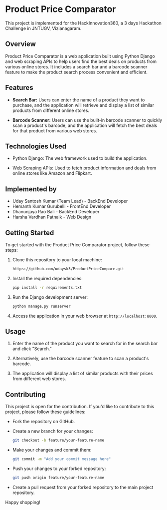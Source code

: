 # Product Price Comparator

This project is implemented for the HackInnovation360, a 3 days Hackathon Challenge in JNTUGV, Vizianagaram.

## Overview

Product Price Comparator is a web application built using Python Django and web scraping APIs to help users find the best deals on products from various online stores. It includes a search bar and a barcode scanner feature to make the product search process convenient and efficient.

## Features

- **Search Bar:** Users can enter the name of a product they want to purchase, and the application will retrieve and display a list of similar products from different online stores.

- **Barcode Scanner:** Users can use the built-in barcode scanner to quickly scan a product's barcode, and the application will fetch the best deals for that product from various web stores.

## Technologies Used

- Python Django: The web framework used to build the application.

- Web Scraping APIs: Used to fetch product information and deals from online stores like Amazon and Flipkart.

## Implemented by

- Uday Santosh Kumar (Team Lead) - BackEnd Developer
- Hemanth Kumar Gurubelli - FrontEnd Developer
- Dhanunjaya Rao Bali - BackEnd Developer
- Harsha Vardhan Patnaik - Web Design

## Getting Started

To get started with the Product Price Comparator project, follow these steps:

1. Clone this repository to your local machine:

   ```bash
   https://github.com/udaysk3/ProductPriceCompare.git
   ```

2. Install the required dependencies:

   ```bash
   pip install -r requirements.txt
   ```

3. Run the Django development server:

   ```bash
   python manage.py runserver
   ```

4. Access the application in your web browser at `http://localhost:8000`.

## Usage

1. Enter the name of the product you want to search for in the search bar and click "Search."

2. Alternatively, use the barcode scanner feature to scan a product's barcode.

3. The application will display a list of similar products with their prices from different web stores.

## Contributing

This project is open for the contribution.
If you'd like to contribute to this project, please follow these guidelines:

- Fork the repository on GitHub.

- Create a new branch for your changes:

  ```bash
  git checkout -b feature/your-feature-name
  ```

- Make your changes and commit them:

  ```bash
  git commit -m "Add your commit message here"
  ```

- Push your changes to your forked repository:

  ```bash
  git push origin feature/your-feature-name
  ```

- Create a pull request from your forked repository to the main project repository.

Happy shopping!
